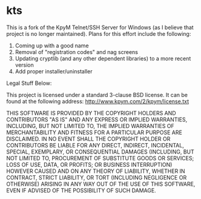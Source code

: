 kts
===

This is a fork of the KpyM Telnet/SSH Server for Windows (as I believe that project is no longer maintained).  Plans for this effort include the following:

1. Coming up with a good name
2. Removal of "registration codes" and nag screens
3. Updating cryptlib (and any other dependent libraries) to a more recent version
4. Add proper installer/uninstaller

Legal Stuff Below:

This project is licensed under a standard 3-clause BSD license.  It can be found at the following address: http://www.kpym.com/2/kpym/license.txt

THIS SOFTWARE IS PROVIDED BY THE COPYRIGHT HOLDERS AND CONTRIBUTORS "AS IS" AND ANY EXPRESS OR IMPLIED WARRANTIES, INCLUDING, BUT NOT LIMITED TO, THE IMPLIED WARRANTIES OF MERCHANTABILITY AND FITNESS FOR A PARTICULAR PURPOSE ARE DISCLAIMED. IN NO EVENT SHALL THE COPYRIGHT HOLDER OR CONTRIBUTORS BE LIABLE FOR ANY DIRECT, INDIRECT, INCIDENTAL, SPECIAL, EXEMPLARY, OR CONSEQUENTIAL DAMAGES (INCLUDING, BUT NOT LIMITED TO, PROCUREMENT OF SUBSTITUTE GOODS OR SERVICES; LOSS OF USE, DATA, OR PROFITS; OR BUSINESS INTERRUPTION) HOWEVER CAUSED AND ON ANY THEORY OF LIABILITY, WHETHER IN CONTRACT, STRICT LIABILITY, OR TORT (INCLUDING NEGLIGENCE OR OTHERWISE) ARISING IN ANY WAY OUT OF THE USE OF THIS SOFTWARE, EVEN IF ADVISED OF THE POSSIBILITY OF SUCH DAMAGE.
